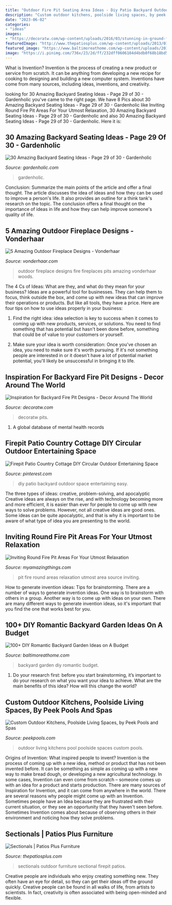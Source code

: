 ```yaml
---
title: "Outdoor Fire Pit Seating Area Ideas - Diy Patio Backyard Outdoor Space Entertaining Easy"
description: "Custom outdoor kitchens, poolside living spaces, by peek pools and spas"
date: "2023-06-02"
categories:
- "ideas"
images:
- "https://decoratw.com/wp-content/uploads/2016/03/stunning-in-ground-fire-pit-idea-and-modern-corner-sitting-area-design-for-outdoor.jpg"
featuredImage: "http://www.thepatiosplus.com/wp-content/uploads/2013/01/31-1024x766.jpg"
featured_image: "https://www.baltimoreathome.com/wp-content/uploads/2018/02/DIY-Romantic-Backyard-Garden-Ideas-on-A-Budget-33.jpg"
image: "https://i.pinimg.com/736x/23/2d/ff/232dff0606104d4bdb0f68b18bd5f179.jpg"
---
```



What is Invention?
Invention is the process of creating a new product or service from scratch. It can be anything from developing a new recipe for cooking to designing and building a new computer system. Inventions have come from many sources, including ideas, inventions, and creativity.

	

		
looking for 30 Amazing Backyard Seating Ideas - Page 29 of 30 - Gardenholic you've came to the right page. We have 8 Pics about 30 Amazing Backyard Seating Ideas - Page 29 of 30 - Gardenholic like Inviting Round Fire Pit Areas For Your Utmost Relaxation, 30 Amazing Backyard Seating Ideas - Page 29 of 30 - Gardenholic and also 30 Amazing Backyard Seating Ideas - Page 29 of 30 - Gardenholic. Here it is:
		
    
## 30 Amazing Backyard Seating Ideas - Page 29 Of 30 - Gardenholic

<img loading=lazy src="https://gardenholic.com/wp-content/uploads/2019/03/Seating-29.jpg" onerror="this.onerror=null;this.src='https://tse1.mm.bing.net/th?id=OIP.boC5j2s5Wu_y9d-fxpBPGQHaLH&amp;pid=15.1';" alt="30 Amazing Backyard Seating Ideas - Page 29 of 30 - Gardenholic">

_Source: gardenholic.com_

>gardenholic. 

	

Conclusion: Summarize the main points of the article and offer a final thought.
The article discusses the idea of ideas and how they can be used to improve a person's life. It also provides an outline for a think tank's research on the topic. The conclusion offers a final thought on the importance of ideas in life and how they can help improve someone's quality of life.

    
## 5 Amazing Outdoor Fireplace Designs - Vonderhaar

<img loading=lazy src="http://vonderhaar.com/wp-content/uploads/2015/06/outdoor-fireplaces-and-fire-pits-10.jpg" onerror="this.onerror=null;this.src='https://tse1.mm.bing.net/th?id=OIP.ZWN9LPPmuIqpgQ8fpX5VEgHaFl&amp;pid=15.1';" alt="5 Amazing Outdoor Fireplace Designs - Vonderhaar">

_Source: vonderhaar.com_

>outdoor fireplace designs fire fireplaces pits amazing vonderhaar woods. 

	

The 4 Cs of Ideas: What are they, and what do they mean for your business?
Ideas are a powerful tool for businesses. They can help them to focus, think outside the box, and come up with new ideas that can improve their operations or products. But like all tools, they have a price. Here are four tips on how to use ideas properly in your business:
1. Find the right idea: idea selection is key to success when it comes to coming up with new products, services, or solutions. You need to find something that has potential but hasn't been done before, something that could be of value to your customers or yourself.

2. Make sure your idea is worth consideration: Once you've chosen an idea, you need to make sure it's worth pursuing. If it's not something people are interested in or it doesn't have a lot of potential market potential, you'll likely be unsuccessful in bringing it to life.

    
## Inspiration For Backyard Fire Pit Designs - Decor Around The World

<img loading=lazy src="https://decoratw.com/wp-content/uploads/2016/03/stunning-in-ground-fire-pit-idea-and-modern-corner-sitting-area-design-for-outdoor.jpg" onerror="this.onerror=null;this.src='https://tse4.mm.bing.net/th?id=OIP.8D34nh5Gtp-IYNCufT6wXQHaE7&amp;pid=15.1';" alt="Inspiration for Backyard Fire Pit Designs - Decor Around The World">

_Source: decoratw.com_

>decoratw pits. 

	

1. A global database of mental health records 

    
## Firepit Patio Country Cottage DIY Circular Outdoor Entertaining Space

<img loading=lazy src="https://i.pinimg.com/736x/23/2d/ff/232dff0606104d4bdb0f68b18bd5f179.jpg" onerror="this.onerror=null;this.src='https://tse3.mm.bing.net/th?id=OIP.IRiE8Yz1mOKtpjcaZaJXQwHaLH&amp;pid=15.1';" alt="Firepit Patio Country Cottage DIY Circular Outdoor Entertaining Space">

_Source: pinterest.com_

>diy patio backyard outdoor space entertaining easy. 

	

The three types of ideas: creative, problem-solving, and apocalyptic
Creative ideas are always on the rise, and with technology becoming more and more efficient, it is easier than ever for people to come up with new ways to solve problems. However, not all creative ideas are good ones. Some ideas can be quite apocalyptic, and that is why it is important to be aware of what type of idea you are presenting to the world.

    
## Inviting Round Fire Pit Areas For Your Utmost Relaxation

<img loading=lazy src="http://myamazingthings.com/wp-content/uploads/2017/05/round-fire-pit-area.jpg" onerror="this.onerror=null;this.src='https://tse3.mm.bing.net/th?id=OIP.n7D0bpSAIt2ljrzloqU4AgHaE6&amp;pid=15.1';" alt="Inviting Round Fire Pit Areas For Your Utmost Relaxation">

_Source: myamazingthings.com_

>pit fire round areas relaxation utmost area source inviting. 

	

How to generate invention ideas: Tips for brainstorming.
There are a number of ways to generate invention ideas. One way is to brainstorm with others in a group. Another way is to come up with ideas on your own. There are many different ways to generate invention ideas, so it's important that you find the one that works best for you.

    
## 100+ DIY Romantic Backyard Garden Ideas On A Budget

<img loading=lazy src="https://www.baltimoreathome.com/wp-content/uploads/2018/02/DIY-Romantic-Backyard-Garden-Ideas-on-A-Budget-33.jpg" onerror="this.onerror=null;this.src='https://tse1.mm.bing.net/th?id=OIP.oRSHg_YXHecSf4W1NhBtSAHaK_&amp;pid=15.1';" alt="100+ DIY Romantic Backyard Garden Ideas on A Budget">

_Source: baltimoreathome.com_

>backyard garden diy romantic budget. 

	

1. Do your research first: before you start brainstorming, it’s important to do your research on what you want your idea to achieve. What are the main benefits of this idea? How will this change the world?

    
## Custom Outdoor Kitchens, Poolside Living Spaces, By Peek Pools And Spas

<img loading=lazy src="https://www.peekpools.com/images/outdoor-kitchen4a.jpg" onerror="this.onerror=null;this.src='https://tse3.mm.bing.net/th?id=OIP.pczOJ0kGIcaw1EqDqtz9hQHaD_&amp;pid=15.1';" alt="Custom Outdoor Kitchens, Poolside Living Spaces, by Peek Pools and Spas">

_Source: peekpools.com_

>outdoor living kitchens pool poolside spaces custom pools. 

	

Origins of Invention: What inspired people to invent?
Invention is the process of coming up with a new idea, method or product that has not been invented before. It can be something as simple as coming up with a new way to make bread dough, or developing a new agricultural technology. In some cases, Invention can even come from scratch – someone comes up with an idea for a product and starts production. There are many sources of Inspiration for Invention, and it can come from anywhere in the world.
There are several reasons why people might come up with an Invention. Sometimes people have an Idea because they are frustrated with their current situation, or they see an opportunity that they haven't seen before. Sometimes Invention comes about because of observing others in their environment and noticing how they solve problems.

    
## Sectionals | Patios Plus Furniture

<img loading=lazy src="http://www.thepatiosplus.com/wp-content/uploads/2013/01/31-1024x766.jpg" onerror="this.onerror=null;this.src='https://tse1.mm.bing.net/th?id=OIP.rM-axjpbyisXxBjPpDwrmgHaFi&amp;pid=15.1';" alt="Sectionals | Patios Plus Furniture">

_Source: thepatiosplus.com_

>sectionals outdoor furniture sectional firepit patios. 

	

Creative people are individuals who enjoy creating something new. They often have an eye for detail, so they can get their ideas off the ground quickly. Creative people can be found in all walks of life, from artists to scientists. In fact, creativity is often associated with being open-minded and flexible.


